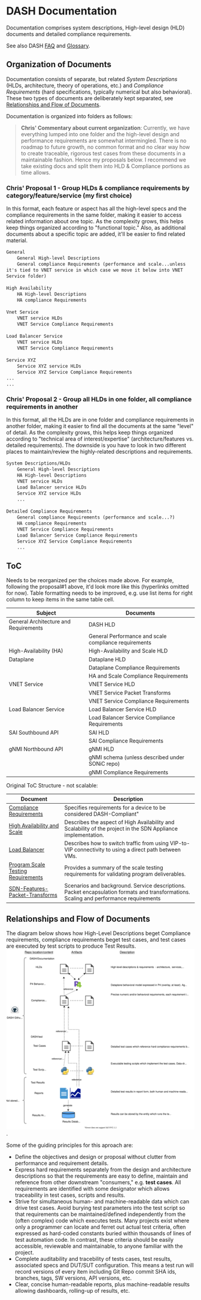 # DASH Documentation 

Documentation comprises system descriptions, High-level design (HLD) documents and detailed compliance requirements.

See also DASH [FAQ](https://github.com/Azure/DASH/wiki/FAQ) and [Glossary](https://github.com/Azure/DASH/wiki/Glossary). 


## Organization of Documents
Documentation consists of separate, but related *System Descriptions* (HLDs, architecture, theory of operations, etc.) and *Compliance Requirements* (hard specifications, typically numerical  but also behavioral). These two types of documents are deliberately kept separated, see [Relationships and Flow of Documents](#relationships-and-flow-of-documents).

Documentation is organized into folders as follows:

>**Chris' Commentary about current organization**:
Currently, we have everything lumped into one folder and the high-level design and performance requirements are somewhat intermingled. There is no roadmap to future growth, no common format and no clear way how to create traceable, rigorous test cases from these documents in a maintainable fashion. Hence my proposals below. I recommend we take existing docs and split them into HLD & Compliance portions as time allows.

### Chris' Proposal 1 - Group HLDs & compliance requirements by category/feature/service (my first choice)
In this format, each feature or aspect has all the high-level specs  and the compliance requirements in the same folder, making it easier to access related information about one topic. As the complexity grows, this helps keep things organized according to "functional topic." Also, as additional documents about a specific topic are added, it'll be easier to find related material.
```
General
    General High-level Descriptions
    General compliance Requirements (performance and scale...unless it's tied to VNET service in which case we move it below into VNET Service folder)

High Availability
    HA High-level Descriptions
    HA compliance Requirements

Vnet Service
    VNET service HLDs
    VNET Service Compliance Requirements

Load Balancer Service
    VNET service HLDs
    VNET Service Compliance Requirements

Service XYZ
    Service XYZ service HLDs
    Service XYZ Service Compliance Requirements
...
...
```
### Chris' Proposal 2 - Group all HLDs in one folder, all compliance requirements in another
In this format, all the HLDs are in one folder and compliance requirements in another folder, making it easier to find all the documents at the same "level" of detail. As the complexity grows, this helps keep things organized according to "technical area of interest/expertise" (architecture/features vs. detailed requirements). The downside is you have to look in two different places to maintain/review the highly-related descriptions and requirements.
```
System Descriptions/HLDs
    General High-level Descriptions
    HA High-level Descriptions
    VNET service HLDs
    Load Balancer service HLDs
    Service XYZ service HLDs
    ...

Detailed Compliance Requirements
    General compliance Requirements (performance and scale...?)
    HA compliance Requirements
    VNET Service Compliance Requirements
    Load Balancer Service Compliance Requirements
    Service XYZ Service Compliance Requirements
    ...
```

## ToC
Needs to be reorganized per the choices made above. For example, following the proposal#1 above, it'd look more like this (hyperlinks omitted for now). Table formatting needs to be improved, e.g. use list items for right column to keep items in the same table cell.

| Subject | Documents|
| ------- | ---------|
| General Architecture and Requirements| DASH HLD |
|                                      | General Performance and scale compliance requirements       |
| High-Availability (HA)               | High-Availability and Scale HLD                             |
| Dataplane                            | Dataplane HLD                                               |
|                                      | Dataplane Compliance Requirements                           |
|                                      | HA and Scale Compliance Requirements                        |
| VNET Service                         | VNET Service HLD                                            |
|                                      | VNET Service Packet Transforms                              |
|                                      | VNET Service Compliance Requirements                        |
| Load Balancer Service                | Load Balancer Service HLD                                   |
|                                      | Load Balancer Service Compliance Requirements               |
| SAI Southbound API                   | SAI HLD                                                     |
|                                      | SAI Compliance Requirements                                 |
| gNMI Northbound API                  | gNMI HLD                                                    |
|                                      | gNMI schema (unless described under SONiC repo)             |
|                                      | gNMI Compliance Requirements                                |

Original ToC Structure - not scalable:

| Document | Description |
|----------|-------------|
| [Compliance Requirements](dash-compliance-requirements.md) | Specifies requirements for a device to be considered DASH-Compliant" |
| [High Availability and Scale](high-availability-and-scale.md) | Describes the aspect of High Availability and Scalability of the project in the SDN Appliance implementation. |
| [Load Balancer](load-balancer-v3.md) | Describes how to switch traffic from using VIP-to-VIP connectivity to using a direct path between VMs. |
| [Program Scale Testing Requirements](program-scale-testing-requirements-draft.md) | Provides a summary of the scale testing requirements for validating program deliverables. |
| [SDN-Features-Packet-Transforms](sdn-features-packet-transforms.md) | Scenarios and background. Service descriptions. Packet encapsulation formats and transformations. Scaling and performance requirements |

## Relationships and Flow of Documents
The diagram below shows how High-Level Descriptions beget Compliance requirements, compliance requirements beget test cases, and test cases are executed by test scripts to produce Test Results.
![dash-specs-flow](images/general/dash-specs-flow.svg).

Some of the guiding principles for this aproach are:
* Define the objectives and design or proposal without clutter from performance and requirement details.
* Express hard requirements separately from the design and architecture descriptions so that the requirements are easy to define, maintain and reference from other downstream "consumers," e.g. **test cases**. All requirements are identified with some designator which allows traceability in test cases, scripts and results.
* Strive for simultaneous human- and machine-readable data which can drive test cases. Avoid burying test parameters into the test script so that requirements can be maintained/defined independently from the (often complex) code which executes tests. Many projects exist where only a programmer can locate and ferret out actual test criteria, often expressed as hard-coded constants buried within thousands of lines of test automation code. In contrast, these criteria should be easily accessible, reviewable and maintainable, to anyone familiar with the project.
* Complete auditability and tracebility of tests cases, test results, associated specs and DUT/SUT configuration. This means  a test run will record versions of every item including Git Repo commit SHA ids, branches, tags, SW versions, API versions, etc.
* Clear, concise human-readable reports, plus machine-readable results allowing dashboards, rolling-up of results, etc.